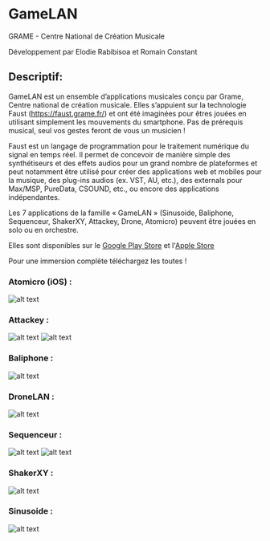 # GameLAN

GRAME - Centre National de Création Musicale

Développement par Elodie Rabibisoa et Romain Constant

## Descriptif:

GameLAN est un ensemble d’applications musicales conçu par Grame, Centre national de création musicale. Elles s’appuient sur la technologie Faust (https://faust.grame.fr/) et ont été imaginées pour êtres jouées en utilisant simplement les mouvements du smartphone. Pas de prérequis musical, seul vos gestes feront de vous un musicien !

Faust est un langage de programmation pour le traitement numérique du signal en temps réel. Il permet de concevoir de manière simple des synthétiseurs et des effets audios pour un grand nombre de plateformes et peut notamment être utilisé pour créer des applications web et mobiles pour la musique, des plug-ins audios (ex. VST, AU, etc.), des externals pour Max/MSP, PureData, CSOUND, etc., ou encore des applications indépendantes. 

Les 7 applications de la famille « GameLAN » (Sinusoide, Baliphone, Sequenceur, ShakerXY, Attackey, Drone, Atomicro) peuvent être jouées en solo ou en orchestre.

Elles sont disponibles sur le [Google Play Store](https://play.google.com/store/search?q=baliphone&c=apps&hl=fr) et l'[Apple Store](https://www.apple.com/fr/ios/app-store/)

Pour une immersion complète téléchargez les toutes !

### Atomicro (iOS) :

![alt text](https://github.com/erabi/GameLAN/blob/dev/assets/android%20screenshots/Atomicro_ios.png "Atomicro")

### Attackey :

![alt text](https://github.com/erabi/GameLAN/blob/dev/assets/android%20screenshots/Attackey.png "Attackey")
![alt text](https://github.com/erabi/GameLAN/blob/dev/assets/android%20screenshots/Attackey_3.png "Attackey")

### Baliphone :

![alt text](https://github.com/erabi/GameLAN/blob/dev/assets/android%20screenshots/Baliphone.png "Baliphone")

### DroneLAN :

![alt text](https://github.com/erabi/GameLAN/blob/dev/assets/android%20screenshots/DroneLAN.png "DroneLAN")

### Sequenceur :

![alt text](https://github.com/erabi/GameLAN/blob/dev/assets/android%20screenshots/Seq.png "Sequenceur")
![alt text](https://github.com/erabi/GameLAN/blob/dev/assets/android%20screenshots/Seq_2.png "Sequenceur")

### ShakerXY :

![alt text](https://github.com/erabi/GameLAN/blob/dev/assets/android%20screenshots/Shaker.png "ShakerXY")

### Sinusoide :

![alt text](https://github.com/erabi/GameLAN/blob/dev/assets/android%20screenshots/Sinusoide.png "Sinusoide")